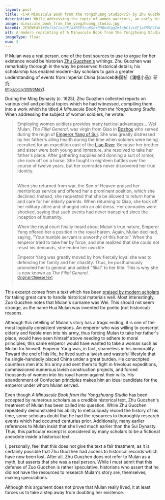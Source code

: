 ```yaml
---
layout: post
title: <i>A Minuscule Book from the Yongzhuang Studio</i> by Zhu Guozhen (c. 1625 AD)
description: While addressing the topic of women warriors, an early histoian reconstructed what he believed to be Mulan's true story..
image: minuscule_book_from_the_yongzhuang_studio.jpg
base64: 2E3OWE4Yi#ZmlsbC1vcGFjaXR5PScuNSc+PHBhdGggZmlsbC1vcGFjaXR5PSIuNSIgZD0iTTE1LjUtMTUuNWgyMGwtMTcgNDR6Ii8+PHBhdGggZmlsbD0iI2U5ZDNiZSIgZmlsbC1vcGFjaXR5PSIuNSIgZD0iTTE0LjQgMTEuNGwtMjUuNiA0LTIuMi0xMy44IDI1LjYtNHoiLz48cGF0aCBmaWxsPSIjYmNhODk2IiBmaWxsLW9wYWNpdHk9Ii41IiBkPSJNMTQuNSA5LjVsLTIzIDE5IDktMjF6Ii8+PHBhdGggZmlsbD0iI2Y1ZTdjZSIgZmlsbC1vcGFjaXR5PSIuNSIgZD0iTTkuNS41bDI2LTYtMzMtMTB6Ii8+PC9nPjwvc3ZnPg==
alt: A modern reprinting of A Minuscule Book from the Yongzhuang Studio. &copy; Culture and Art Publishing House.
imageType: float
num: 3
---
```


If Mulan was a real person, one of the best sources to use to argue for her existence would be historian <a href="https://en.wikipedia.org/wiki/Zhu_Guozhen_(Ming_dynasty)">Zhu Guozhen's</a> writings. Zhu Guozhen was remarkably thorough in the way he preserved historical details; his scholarship has enabled modern-day scholars to gain a greater understanding of events from imperial China (<span class="tip">source<span class="tiptext">b&#26417;&#22269;&#31087;&#12298;&#28044;&#24162;&#23567;&#21697;&#12299;&#30740;&#31350;<br /><small><a href="http://bit.ly/30W6MdY">http://bit.ly/30W6MdY</a></small></span></span>).

During the Ming Dynasty (c. 1625), Zhu Guozhen collected reports on various civil and political topics which he had witnessed, compiling them into a work which he titled *A Minuscule Book from the Yongzhuang Studio*. When addressing the subject of woman soldiers, he wrote:

<blockquote>
Employing women soldiers provides many tactical advantages... Wei Mulan, <i>The Filial General</i>, was virgin from Qiao in <a href="https://en.wikipedia.org/wiki/Bozhou">Bozhou</a> who served during the reign of <a href="https://en.wikipedia.org/wiki/Emperor_Yang_of_Sui">Emperor Yang of Sui</a>. She was greatly distressed by her father's ailing health during the time when soldiers were being recruited for an expedition east of the <a href="https://en.wikipedia.org/wiki/Liao_River">Liao River</a>. Because her brother and sister were both young and immature, she resolved to take her father's place. After gathering supplies and donning a suit of armor, she rode off on a horse. She fought in eighteen battles over the course of twelve years, but her comrades never discovered her true identity.<br /><br />

When she returned from war, the Son of Heaven praised her meritorious service and offered her a prominent position, which she declined. Instead, she requested that she be allowed to return home and care for her elderly parents. When returning to Qiao, she took off her military attire and changed into an old dress. Her comrades were shocked, saying that such events had never transpired since the inception of humanity.

When the royal court finally heard about Mulan's true nature, Emperor Yang offered her a position in the royal harem. Again, Mulan declined, saying, "Your humble servant is unworthy of this honor." When the emperor tried to take her by force, and she realized that she could not resist his demands, she ended her own life.

Emperor Yang was greatly moved by how fiercely loyal she was to defending her family and her chastity. Thus, he posthumously promoted her to general and added "filial" to her title. This is why she is now known as <i>The Filial General</i>.
<br />
<small><a href="https://archive.org/details/02096876.cn/page/n30">Original Chinese text</a></small><br /><br />
</blockquote>

This excerpt comes from a text which has been <a href="http://cdmd.cnki.com.cn/Article/CDMD-10476-1012420931.htm">praised by modern scholars</a> for taking great care to handle historical materials well. Most interestingly, Zuo Guozhen notes that Mulan's surname was Wei. This should not seem strange, as the name Hua Mulan was invented for poetic (not historical) reasons.

Although this retelling of Mulan's story has a tragic ending, it is one of the most logically consistent versions. An emperor who was willing to conscript elderly and feeble men into his army, thus forcing Mulan to take her father's place, would have seen himself above needing to adhere to moral principles; this same emperor would have wanted to take a woman such as Mulan for himself. Emperor Yang was, in fact, shameless in his immorality. Toward the end of his life, he lived such a lavish and wasteful lifestyle that he single-handedly placed China under a great burden. He conscripted countless men into his army and sent them to fight in frivolous expeditions, commissioned numerous lavish construction projects, and forced thousands of women into his royal harem against their wills. His abandonment of Confucian principles makes him an ideal candidate for the emperor under whom Mulan served.

Even though *A Minuscule Book from the Yongzhuang Studio* has been accepted by numerous scholars as a credible historical text, Zhu Guozhen's treatment of Mulan has been called into question. While Zhu Guozhen repeatedly demonstrated his ability to meticulously record the history of his time, some scholars doubt that he had the resources to thoroughly research events which had occurred centuries prior. Additionally, many earlier references to Mulan insist that she lived much earlier than the Sui Dynasty. Thus, this particular excerpt is considered by many scholars to be a fictional anecdote inside a historical text.

I, personally, feel that this does not give the text a fair treatment, as it is certainly possible that Zhu Guozhen had access to historical records which have now been lost. After all, Zhu Guozhen does not refer to Mulan as a myth, but asserts that she was a real person. While I must admit that this defense of Zuo Guozhen is rather speculative, historians who assert that he did not have the resources to research Mulan's story are, themselves, making speculations.

Although this argument does not prove that Mulan really lived, it at least forces us to take a step away from doubting her existence.

<link rel="stylesheet" href="/assets/themes/twitter/css/tip.css" type="text/css" media="all" />
